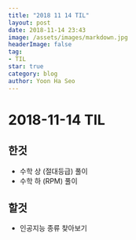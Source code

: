 ```yaml
---
title: "2018 11 14 TIL"
layout: post
date: 2018-11-14 23:43
image: /assets/images/markdown.jpg
headerImage: false
tag:
- TIL
star: true
category: blog
author: Yoon Ha Seo
---
```


# 2018-11-14 TIL

## 한것

- 수학 상 (절대등급) 풀이
- 수학 하 (RPM) 풀이


## 할것

- 인공지능 종류 찾아보기
